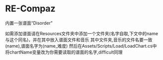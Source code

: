 # RE-Compaz
内置一张谱面“Disorder"

如需添加谱面请在Resources文件夹中添加一个文件夹(名字自取,下文中的name与这个同名)，并在其中放入谱面文件和音乐
其中文件夹,音乐的文件名要一致(name),谱面名字为(name_难度)
然后在Assets/Scripts/Load/LoadChart.cs中
将chartName变量改为你需要读取的谱面的名字,difficult同理